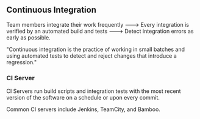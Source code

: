 ## Continuous Integration

Team members integrate their work frequently ---> Every integration is verified by an automated build and tests ---> Detect integration errors as early as possible.

"Continuous integration is the practice of working in small batches and using automated tests to detect and reject changes that introduce a regression."

### CI Server

CI Servers run build scripts and integration tests with the most recent version of the software on a schedule or upon every commit.

Common CI servers include Jenkins, TeamCity, and Bamboo.
